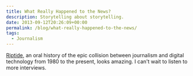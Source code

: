 ```yaml
---
title: What Really Happened to the News?
description: Storytelling about storytelling.
date: 2013-09-12T20:26:09+00:00
permalink: /blog/what-really-happened-to-the-news/
tags:
  - Journalism
---
```


[Riptide](http://www.niemanlab.org/riptide/), an oral history of the epic collision between journalism and digital technology from 1980 to the present, looks amazing. I can't wait to listen to more interviews.
